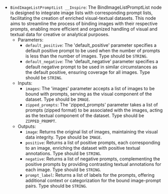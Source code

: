 - `BindImageListPromptList __Inspire`: The BindImageListPromptList node is designed to integrate image lists with corresponding prompt lists, facilitating the creation of enriched visual-textual datasets. This node aims to streamline the process of binding images with their respective prompts, enabling more efficient and organized handling of visual and textual data for creative or analytical purposes.
    - Parameters:
        - `default_positive`: The 'default_positive' parameter specifies a default positive prompt to be used when the number of prompts is less than the number of images. Type should be `STRING`.
        - `default_negative`: The 'default_negative' parameter specifies a default negative prompt to be used in similar circumstances as the default positive, ensuring coverage for all images. Type should be `STRING`.
    - Inputs:
        - `images`: The 'images' parameter accepts a list of images to be bound with prompts, serving as the visual component of the dataset. Type should be `IMAGE`.
        - `zipped_prompts`: The 'zipped_prompts' parameter takes a list of prompts (zipped format) to be associated with the images, acting as the textual component of the dataset. Type should be `ZIPPED_PROMPT`.
    - Outputs:
        - `image`: Returns the original list of images, maintaining the visual data integrity. Type should be `IMAGE`.
        - `positive`: Returns a list of positive prompts, each corresponding to an image, enriching the dataset with positive textual annotations. Type should be `STRING`.
        - `negative`: Returns a list of negative prompts, complementing the positive prompts by providing contrasting textual annotations for each image. Type should be `STRING`.
        - `prompt_label`: Returns a list of labels for the prompts, offering additional context or categorization for the bound image-prompt pairs. Type should be `STRING`.
